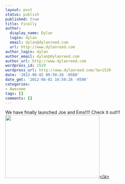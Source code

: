 ```yaml
---
layout: post
status: publish
published: true
title: Finally
author:
  display_name: Dylan
  login: dylan
  email: dylan@dylanreed.com
  url: http://www.dylanreed.com
author_login: dylan
author_email: dylan@dylanreed.com
author_url: http://www.dylanreed.com
wordpress_id: 1529
wordpress_url: http://www.dylanreed.com/?p=1529
date: '2012-06-02 09:50:26 -0500'
date_gmt: '2012-06-02 16:50:26 -0500'
categories:
- Awesome
tags: []
comments: []
---
```

<p>We have finally launched Joe and Ems!!!! Check it out!!!<a href="http:&#47;&#47;www.joeandem.com"><img class="alignnone size-medium wp-image-1530" title="Screen Shot 2012-06-02 at 10.48.55 AM" src="http:&#47;&#47;www.dylanreed.com&#47;wp-content&#47;uploads&#47;2012&#47;06&#47;Screen-Shot-2012-06-02-at-10.48.55-AM-300x202.png" alt="" width="300" height="202" &#47;><&#47;a></p>
